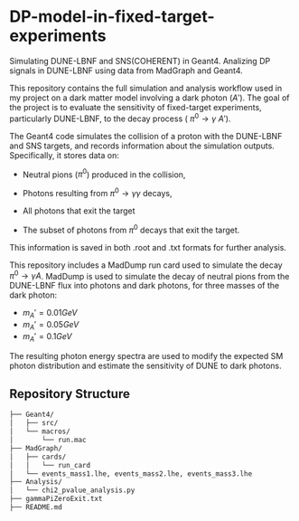 # DP-model-in-fixed-target-experiments
Simulating DUNE-LBNF and SNS(COHERENT) in Geant4. Analizing DP signals in DUNE-LBNF using data from MadGraph and Geant4.

This repository contains the full simulation and analysis workflow used in my project on a dark matter model involving a dark photon ($A'$). The goal of the project is to evaluate the sensitivity of fixed-target experiments, particularly DUNE-LBNF, to the decay process \( $\pi^0→\gamma$ $A'$).

The Geant4 code simulates the collision of a proton with the DUNE-LBNF and SNS targets, and records information about the simulation outputs. Specifically, it stores data on:

- Neutral pions ($\pi^0$) produced in the collision,

- Photons resulting from $\pi^0→γγ$ decays,

- All photons that exit the target

- The subset of photons from $\pi^0$ decays that exit the target.

This information is saved in both .root and .txt formats for further analysis.

This repository includes a MadDump run card used to simulate the decay $\pi^0 →γA$. MadDump is used to simulate the decay of neutral pions from the DUNE-LBNF flux into photons and dark photons, for three masses of the dark photon:

- $m_A'= 0.01 GeV$
- $m_A'=0.05GeV$
- $m_A'= 0.1 GeV$

The resulting photon energy spectra are used to modify the expected SM photon distribution and estimate the sensitivity of DUNE to dark photons.

## Repository Structure

```bash
├── Geant4/
│   ├── src/
│   └── macros/
│       └── run.mac
├── MadGraph/
│   ├── cards/
│   │   └── run_card
│   └── events_mass1.lhe, events_mass2.lhe, events_mass3.lhe
├── Analysis/
│   └── chi2_pvalue_analysis.py
├── gammaPiZeroExit.txt
├── README.md
